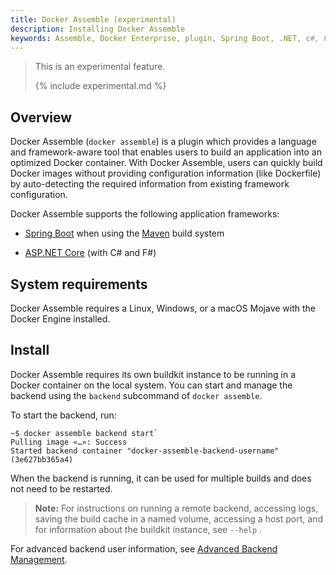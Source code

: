 ```yaml
---
title: Docker Assemble (experimental)
description: Installing Docker Assemble
keywords: Assemble, Docker Enterprise, plugin, Spring Boot, .NET, c#, F#
---
```


>This is an experimental feature.
>
>{% include experimental.md %}

## Overview

Docker Assemble (`docker assemble`) is a plugin which provides a language and framework-aware tool that enables users to build an application into an optimized Docker container. With Docker Assemble, users can quickly build Docker images without providing configuration information (like Dockerfile) by auto-detecting the required information from existing framework configuration.

Docker Assemble supports the following application frameworks:

- [Spring Boot](https://spring.io/projects/spring-boot) when using the [Maven](https://maven.apache.org/) build system

- [ASP.NET Core](https://docs.microsoft.com/en-us/aspnet/core) (with C# and F#)

## System requirements

Docker Assemble requires a Linux, Windows, or a macOS Mojave with the Docker Engine installed.

## Install

Docker Assemble requires its own buildkit instance to be running in a Docker container on the local system. You can start and manage the backend using the `backend` subcommand of `docker assemble`.

To start the backend, run:

```
~$ docker assemble backend start`
Pulling image «…»: Success
Started backend container "docker-assemble-backend-username" (3e627bb365a4)
```

When the backend is running, it can be used for multiple builds and does not need to be restarted.

> **Note:** For instructions on running a remote backend, accessing logs, saving the build cache in a named volume, accessing a host port, and for information about the buildkit instance, see `--help` .

For advanced backend user information, see [Advanced Backend Management](/assemble/adv-backend-manage/).
